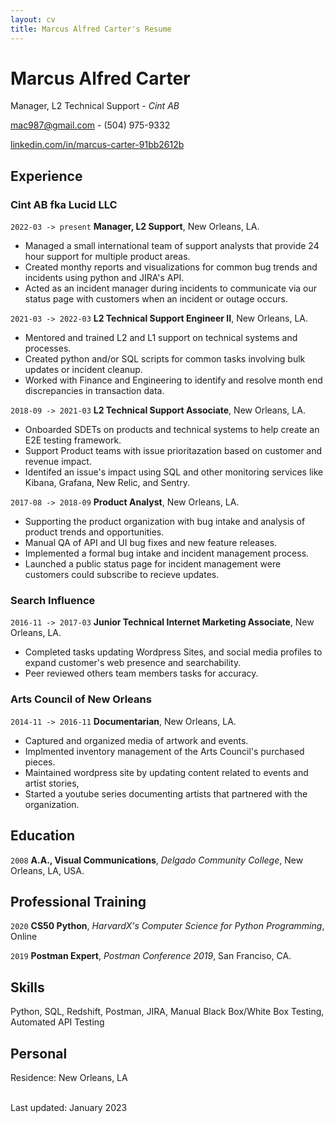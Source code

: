 ```yaml
---
layout: cv
title: Marcus Alfred Carter's Resume
---
```

# Marcus Alfred Carter
Manager, L2 Technical Support - *Cint AB*

<a href="mac987@gmail.com">mac987@gmail.com</a> - (504) 975-9332

<div id="webaddress">
  <a href="https://www.linkedin.com/in/marcus-carter-91bb2612b/"><i class="fab fa-linkedin-in"></i> linkedin.com/in/marcus-carter-91bb2612b</a>
</div>

## Experience

### __Cint AB__ fka Lucid LLC
 

`2022-03 -> present`
**Manager, L2 Support**, New Orleans, LA.<br/>
- Managed a small international team of support analysts that provide 24 hour support for multiple product areas. 
- Created monthy reports and visualizations for common bug trends and incidents using python and JIRA's API. 
- Acted as an incident manager during incidents to communicate via our status page with customers when an incident or outage occurs. 

`2021-03 -> 2022-03`
**L2 Technical Support Engineer II**, New Orleans, LA.<br/> 
- Mentored and trained L2 and L1 support on technical systems and processes.
- Created python and/or SQL scripts for common tasks involving bulk updates or incident cleanup.
- Worked with Finance and Engineering to identify and resolve month end discrepancies in transaction data. 


`2018-09 -> 2021-03`
**L2 Technical Support Associate**, New Orleans, LA.<br/>
- Onboarded SDETs on products and technical systems to help create an E2E testing framework. 
- Support Product teams with issue prioritazation based on customer and revenue impact. 
- Identifed an issue's impact using SQL and other monitoring services like Kibana, Grafana, New Relic, and Sentry. 

`2017-08 -> 2018-09`
**Product Analyst**, New Orleans, LA.<br/>
- Supporting the product organization with bug intake and analysis of product trends and opportunities. 
- Manual QA of API and UI bug fixes and new feature releases. 
- Implemented a formal bug intake and incident management process.
- Launched a public status page for incident management were customers could subscribe to recieve updates. 

### __Search Influence__

`2016-11 -> 2017-03`
**Junior Technical Internet Marketing Associate**, New Orleans, LA.<br/> 
- Completed tasks updating Wordpress Sites, and social media profiles to expand customer's web presence and searchability.
- Peer reviewed others team members tasks for accuracy. 

### __Arts Council of New Orleans__

`2014-11 -> 2016-11`
**Documentarian**, New Orleans, LA.<br/> 
- Captured and organized media of artwork and events.
- Implmented inventory management of the Arts Council's purchased pieces.
- Maintained wordpress site by updating content related to events and artist stories, 
- Started a youtube series documenting artists that partnered with the organization.

## Education

`2008`
**A.A., Visual Communications**, *Delgado Community College*, New Orleans, LA, USA.

## Professional Training

`2020`
**CS50 Python**, *HarvardX's Computer Science for Python Programming*, Online<br/>


`2019`
**Postman Expert**, *Postman Conference 2019*, San Franciso, CA.<br/>

## Skills 

Python, SQL, Redshift, Postman, JIRA, Manual Black Box/White Box Testing, Automated API Testing 


## Personal

Residence: New Orleans, LA

<!-- 
Family: Married, two children
-->

<br/>Last updated: January 2023 <br/><br/>
